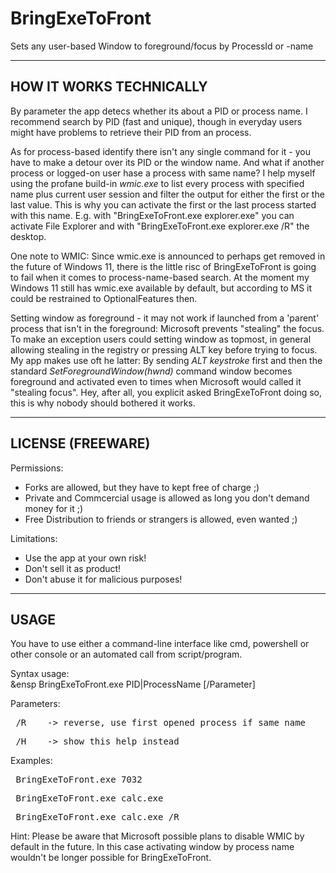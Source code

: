 # BringExeToFront
Sets any user-based Window to foreground/focus by ProcessId or -name


-------------------------------
HOW IT WORKS TECHNICALLY
-------------------------------
By parameter the app detecs whether its about a PID or process name. I recommend search by PID (fast and unique), though in everyday users might have problems to retrieve their PID from an process.

As for process-based identify there isn't any single command for it - you have to make a detour over its PID or the window name. And what if another process or logged-on user hase a process with same name? I help myself using the profane build-in *wmic.exe* to list every process with specified name plus current user session and filter the output for either the first or the last value. 
This is why you can activate the first or the last process started with this name. E.g. with "BringExeToFront.exe explorer.exe" you can activate File Explorer and with "BringExeToFront.exe explorer.exe /R" the desktop.

One note to WMIC:
Since wmic.exe is announced to perhaps get removed in the future of Windows 11, there is the little risc of BringExeToFront is going to fail when it comes to process-name-based search. At the moment my Windows 11 still has wmic.exe available by default, but according to MS it could be restrained to OptionalFeatures then.

Setting window as foreground - it may not work if launched from a 'parent' process that isn't in the foreground: Microsoft prevents "stealing" the focus. To make an exception users could setting window as topmost, in general allowing stealing in the registry or pressing ALT key before trying to focus.
My app makes use oft he latter: By sending *ALT keystroke* first and then the standard *SetForegroundWindow(hwnd)* command window becomes foreground and activated even to times when Microsoft would called it "stealing focus".
Hey, after all, you explicit asked BringExeToFront doing so, this is why nobody should bothered it works.


-------------------------------
LICENSE (FREEWARE)
-------------------------------
Permissions:
+ Forks are allowed, but they have to kept free of charge ;)
+ Private and Commcercial usage is allowed as long you don't demand money for it ;)
+ Free Distribution to friends or strangers is allowed, even wanted ;)

Limitations:
- Use the app at your own risk!
- Don't sell it as product!
- Don't abuse it for malicious purposes!


-------------------------------
USAGE
-------------------------------
You have to use either a command-line interface like cmd, powershell or other console or an automated call from script/program.

Syntax usage:  
&ensp BringExeToFront.exe PID|ProcessName [/Parameter]

Parameters:  
<pre> /R    -> reverse, use first opened process if same name </pre>
<pre> /H    -> show this help instead </pre>

Examples:  
<pre> BringExeToFront.exe 7032 </pre>
<pre> BringExeToFront.exe calc.exe </pre>
<pre> BringExeToFront.exe calc.exe /R </pre>

Hint: Please be aware that Microsoft possible plans to disable WMIC by default in the future. In this case activating window by process name wouldn't be longer possible for BringExeToFront.
